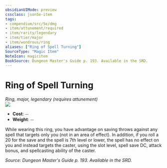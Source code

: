 ```yaml
---
obsidianUIMode: preview
cssclass: json5e-item
tags:
- compendium/src/5e/dmg
- item/attunement/required
- item/rarity/legendary
- item/tier/major
- item/wondrous/ring
aliases: ["Ring of Spell Turning"]
SourceType: "Magic Item"
NoteIcon: magicitem
BookSource: Dungeon Master's Guide p. 193. Available in the SRD.
---
```

# Ring of Spell Turning
*Ring, major, legendary (requires attunement)*  
![](/2-Mechanics/CLI/items/img/ring-of-spell-turning.webp#right)  

- **Cost**: ⏤
- **Weight**: ⏤

While wearing this ring, you have advantage on saving throws against any spell that targets only you (not in an area of effect). In addition, if you roll a 20 for the save and the spell is 7th level or lower, the spell has no effect on you and instead targets the caster, using the slot level, spell save DC, attack bonus, and spellcasting ability of the caster.

*Source: Dungeon Master's Guide p. 193. Available in the SRD.*